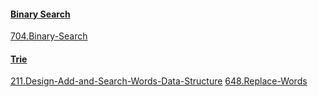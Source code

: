 #### [Binary Search](https://github.com/Arvln/LeetCode/tree/main/Binary_Search)
[704.Binary-Search](https://github.com/Arvln/LeetCode/tree/main/Binary_Search/704.Binary-Search)

#### [Trie](https://github.com/Arvln/LeetCode/tree/main/Trie)
[211.Design-Add-and-Search-Words-Data-Structure](https://github.com/Arvln/LeetCode/tree/main/Trie/211.Design-Add-and-Search-Words-Data-Structure)
[648.Replace-Words](https://github.com/Arvln/LeetCode/tree/main/Trie/648.Replace-Words)
